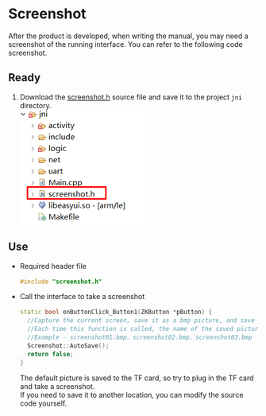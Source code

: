 # Screenshot
After the product is developed, when writing the manual, you may need a screenshot of the running interface. You can refer to the following code screenshot.  
## Ready
1. Download the [screenshot.h](https://docs.flythings.cn/src/screenshot.h) source file and save it to the project `jni` directory.  
    ![](assets/screenshot1.png)

## Use

* Required header file
  ```c++
  #include "screenshot.h"
  ```
* Call the interface to take a screenshot  
  ```c++
  static bool onButtonClick_Button1(ZKButton *pButton) {
    //Capture the current screen, save it as a bmp picture, and save it to the TF card directory
    //Each time this function is called, the name of the saved picture is incremented
    //Example - screenshot01.bmp、screenshot02.bmp、screenshot03.bmp
    Screenshot::AutoSave();
    return false;
  }
  ```
  The default picture is saved to the TF card, so try to plug in the TF card and take a screenshot.  
  If you need to save it to another location, you can modify the source code yourself.   
